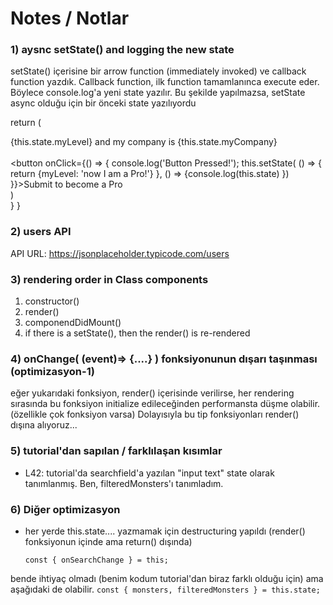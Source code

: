 
# Notes / Notlar

### 1) aysnc setState() and logging the new state
setState() içerisine bir arrow function (immediately invoked) ve callback function yazdık.
Callback function, ilk function tamamlanınca execute eder. Böylece console.log'a yeni state yazılır.
Bu şekilde yapılmazsa, setState async olduğu için bir önceki state yazılıyordu


 return (
    <main>
      {this.state.myLevel} and my company is {this.state.myCompany}<br></br>
      <button onClick={() => {
      console.log('Button Pressed!');
      this.setState(
        () => {
          return {myLevel: 'now I am a Pro!'}
        }, () => {console.log(this.state) 
      })
      }}>Submit to become a Pro</button>
    </main>
  )  
  }
}

### 2) users API
API URL: https://jsonplaceholder.typicode.com/users 

### 3) rendering order in Class components
1. constructor()
2. render()
3. componendDidMount()
4. if there is a setState(), then the render() is re-rendered

### 4) onChange( (event)=> {....} ) fonksiyonunun dışarı taşınması (optimizasyon-1)
eğer yukarıdaki fonksiyon, render() içerisinde verilirse, her rendering sırasında bu fonksiyon initialize edileceğinden performansta düşme olabilir. (özellikle çok fonksiyon varsa)
Dolayısıyla bu tip fonksiyonları render() dışına alıyoruz...


### 5) tutorial'dan sapılan / farklılaşan kısımlar

* L42: tutorial'da searchfield'a yazılan "input text" state olarak tanımlanmış. Ben, filteredMonsters'ı tanımladım.

### 6) Diğer optimizasyon

* her yerde this.state.... yazmamak için destructuring yapıldı (render() fonksiyonun içinde ama return() dışında)

    `const { onSearchChange } = this;`

bende ihtiyaç olmadı (benim kodum tutorial'dan biraz farklı olduğu için) ama aşağıdaki de olabilir.
    `const { monsters, filteredMonsters } = this.state;`